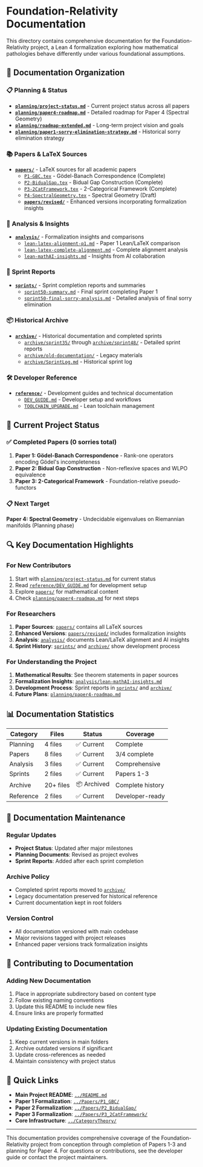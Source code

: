 # Foundation-Relativity Documentation

This directory contains comprehensive documentation for the Foundation-Relativity project, a Lean 4 formalization exploring how mathematical pathologies behave differently under various foundational assumptions.

## 📁 Documentation Organization

### 📋 Planning & Status
- **[`planning/project-status.md`](planning/project-status.md)** - Current project status across all papers
- **[`planning/paper4-roadmap.md`](planning/paper4-roadmap.md)** - Detailed roadmap for Paper 4 (Spectral Geometry)
- **[`planning/roadmap-extended.md`](planning/roadmap-extended.md)** - Long-term project vision and goals
- **[`planning/paper1-sorry-elimination-strategy.md`](planning/paper1-sorry-elimination-strategy.md)** - Historical sorry elimination strategy

### 📚 Papers & LaTeX Sources
- **[`papers/`](papers/)** - LaTeX sources for all academic papers
  - [`P1-GBC.tex`](papers/P1-GBC.tex) - Gödel-Banach Correspondence (Complete)
  - [`P2-BidualGap.tex`](papers/P2-BidualGap.tex) - Bidual Gap Construction (Complete)
  - [`P3-2CatFramework.tex`](papers/P3-2CatFramework.tex) - 2-Categorical Framework (Complete)
  - [`P4-SpectralGeometry.tex`](papers/P4-SpectralGeometry.tex) - Spectral Geometry (Draft)
  - **[`papers/revised/`](papers/revised/)** - Enhanced versions incorporating formalization insights

### 🔬 Analysis & Insights  
- **[`analysis/`](analysis/)** - Formalization insights and comparisons
  - [`lean-latex-alignment-p1.md`](analysis/lean-latex-alignment-p1.md) - Paper 1 Lean/LaTeX comparison
  - [`lean-latex-complete-alignment.md`](analysis/lean-latex-complete-alignment.md) - Complete alignment analysis
  - [`lean-mathAI-insights.md`](analysis/lean-mathAI-insights.md) - Insights from AI collaboration

### 🏃 Sprint Reports
- **[`sprints/`](sprints/)** - Sprint completion reports and summaries
  - [`sprint50-summary.md`](sprints/sprint50-summary.md) - Final sprint completing Paper 1
  - [`sprint50-final-sorry-analysis.md`](sprints/sprint50-final-sorry-analysis.md) - Detailed analysis of final sorry elimination

### 📦 Historical Archive
- **[`archive/`](archive/)** - Historical documentation and completed sprints
  - [`archive/sprint35/`](archive/sprint35/) through [`archive/sprint48/`](archive/sprint48/) - Detailed sprint reports
  - [`archive/old-documentation/`](archive/old-documentation/) - Legacy materials
  - [`archive/SprintLog.md`](archive/SprintLog.md) - Historical sprint log

### 🛠️ Developer Reference
- **[`reference/`](reference/)** - Development guides and technical documentation
  - [`DEV_GUIDE.md`](reference/DEV_GUIDE.md) - Developer setup and workflows
  - [`TOOLCHAIN_UPGRADE.md`](reference/TOOLCHAIN_UPGRADE.md) - Lean toolchain management

## 🎯 Current Project Status

### ✅ Completed Papers (0 sorries total)
1. **Paper 1: Gödel-Banach Correspondence** - Rank-one operators encoding Gödel's incompleteness
2. **Paper 2: Bidual Gap Construction** - Non-reflexive spaces and WLPO equivalence  
3. **Paper 3: 2-Categorical Framework** - Foundation-relative pseudo-functors

### 📋 Next Target
**Paper 4: Spectral Geometry** - Undecidable eigenvalues on Riemannian manifolds (Planning phase)

## 🔍 Key Documentation Highlights

### For New Contributors
1. Start with [`planning/project-status.md`](planning/project-status.md) for current status
2. Read [`reference/DEV_GUIDE.md`](reference/DEV_GUIDE.md) for development setup
3. Explore [`papers/`](papers/) for mathematical content
4. Check [`planning/paper4-roadmap.md`](planning/paper4-roadmap.md) for next steps

### For Researchers
1. **Paper Sources**: [`papers/`](papers/) contains all LaTeX sources
2. **Enhanced Versions**: [`papers/revised/`](papers/revised/) includes formalization insights
3. **Analysis**: [`analysis/`](analysis/) documents Lean/LaTeX alignment and AI insights
4. **Sprint History**: [`sprints/`](sprints/) and [`archive/`](archive/) show development process

### For Understanding the Project
1. **Mathematical Results**: See theorem statements in paper sources
2. **Formalization Insights**: [`analysis/lean-mathAI-insights.md`](analysis/lean-mathAI-insights.md)
3. **Development Process**: Sprint reports in [`sprints/`](sprints/) and [`archive/`](archive/)
4. **Future Plans**: [`planning/paper4-roadmap.md`](planning/paper4-roadmap.md)

## 📊 Documentation Statistics

| Category | Files | Status | Coverage |
|----------|-------|--------|----------|
| Planning | 4 files | ✅ Current | Complete |
| Papers | 8 files | ✅ Current | 3/4 complete |
| Analysis | 3 files | ✅ Current | Comprehensive |
| Sprints | 2 files | ✅ Current | Papers 1-3 |
| Archive | 20+ files | 📦 Archived | Complete history |
| Reference | 2 files | ✅ Current | Developer-ready |

## 🔄 Documentation Maintenance

### Regular Updates
- **Project Status**: Updated after major milestones
- **Planning Documents**: Revised as project evolves
- **Sprint Reports**: Added after each sprint completion

### Archive Policy
- Completed sprint reports moved to [`archive/`](archive/)
- Legacy documentation preserved for historical reference
- Current documentation kept in root folders

### Version Control
- All documentation versioned with main codebase
- Major revisions tagged with project releases
- Enhanced paper versions track formalization insights

## 🤝 Contributing to Documentation

### Adding New Documentation
1. Place in appropriate subdirectory based on content type
2. Follow existing naming conventions
3. Update this README to include new files
4. Ensure links are properly formatted

### Updating Existing Documentation  
1. Keep current versions in main folders
2. Archive outdated versions if significant
3. Update cross-references as needed
4. Maintain consistency with project status

## 🔗 Quick Links

- **Main Project README**: [`../README.md`](../README.md)
- **Paper 1 Formalization**: [`../Papers/P1_GBC/`](../Papers/P1_GBC/)
- **Paper 2 Formalization**: [`../Papers/P2_BidualGap/`](../Papers/P2_BidualGap/)
- **Paper 3 Formalization**: [`../Papers/P3_2CatFramework/`](../Papers/P3_2CatFramework/)
- **Core Infrastructure**: [`../CategoryTheory/`](../CategoryTheory/)

---

This documentation provides comprehensive coverage of the Foundation-Relativity project from conception through completion of Papers 1-3 and planning for Paper 4. For questions or contributions, see the developer guide or contact the project maintainers.